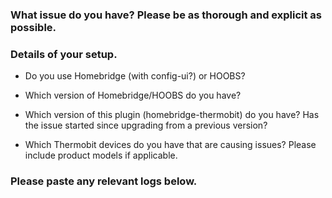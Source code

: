 <!-- PLEASE READ BEFORE POSTING A NEW ISSUE
 → If you are giving feedback or requesting a new feature then feel free to ignore this template.
 → If you are experiencing an issue with the plugin then please use this template as well as you can.
 → Things that may seem unimportant to you are often helpful in finding the cause of the issue.
-->

### What issue do you have? Please be as thorough and explicit as possible.



### Details of your setup.
* Do you use Homebridge (with config-ui?) or HOOBS?



* Which version of Homebridge/HOOBS do you have?



* Which version of this plugin (homebridge-thermobit) do you have? Has the issue started since upgrading from a previous version?



* Which Thermobit devices do you have that are causing issues? Please include product models if applicable.



### Please paste any relevant logs below.
<!-- ABOUT LOGS
  → More thorough logging can be seen by enabling 'Debug Logging' in
   ...in the plugin settings.
  → If you are posting an error then it is helpful for me to also see
   ...the previous few lines as this can show the cause of the error.
  → Please enter the logs between the two ``` lines below so that
   ...the logs are formatted in a way which is easier to read.
-->

```

```
